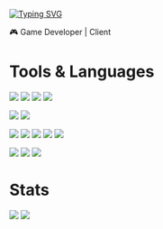 [![Typing SVG](https://readme-typing-svg.herokuapp.com/?color=f0f6fc&lines=Hi+I'm+Changeun👋&font=Redressed&size=40)](https://git.io/typing-svg)

🎮 Game Developer | Client

# Tools & Languages
<img src="https://img.shields.io/badge/c-A8B9CC?style=for-the-badge&logo=c&logoColor=white"> <img src="https://img.shields.io/badge/c++-00599C?style=for-the-badge&logo=cplusplus&logoColor=white"> <img src="https://img.shields.io/badge/csharp-512BD4?style=for-the-badge&logo=csharp&logoColor=white"> <img src="https://img.shields.io/badge/dotnet-512BD4?style=for-the-badge&logo=dotnet&logoColor=white">

<img src="https://img.shields.io/badge/unity-000000?style=for-the-badge&logo=unity&logoColor=white"> <img src="https://img.shields.io/badge/unrealengine-0E1128?style=for-the-badge&logo=unrealengine&logoColor=white">

<img src="https://img.shields.io/badge/Java-F05138?style=for-the-badge&logo=Java&logoColor=white"> <img src="https://img.shields.io/badge/mysql-4479A1?style=for-the-badge&logo=mysql&logoColor=white"> <img src="https://img.shields.io/badge/swift-F05138?style=for-the-badge&logo=swift&logoColor=white"> <img src="https://img.shields.io/badge/xcode-147EFB?style=for-the-badge&logo=xcode&logoColor=white">  <img src="https://img.shields.io/badge/visualstudio-5C2D91?style=for-the-badge&logo=visualstudio&logoColor=white">

<img src="https://img.shields.io/badge/git-F05032?style=for-the-badge&logo=git&logoColor=white"> <img src="https://img.shields.io/badge/github-181717?style=for-the-badge&logo=github&logoColor=white"> <img src="https://img.shields.io/badge/subversion-809CC9?style=for-the-badge&logo=subversion&logoColor=white">

# Stats
![](https://github-profile-summary-cards.vercel.app/api/cards/profile-details?username=s2nchangeun2&theme=transparent) <img src="https://github-readme-stats.vercel.app/api/top-langs/?username=s2nchangeun2&layout=compact&theme=transparent" />
